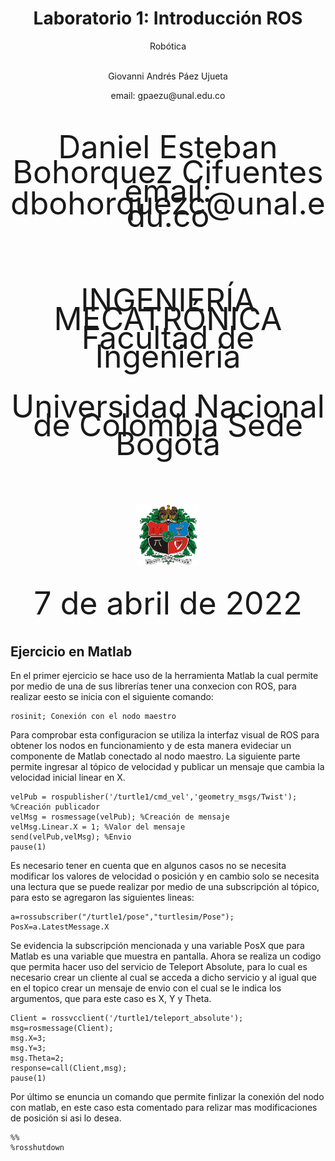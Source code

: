 <h1 align="center"; style="text-align:center;">Laboratorio 1: Introducción ROS</h1>
<p align="center";style="font-size:50px; background-color:pink; color:red; text-align:center;line-height : 60px; margin : 0; padding : 0;">
Robótica</p1>
<p align="center";style="font-size:50px; text-align:center; line-height : 40px;  margin-top : 0; margin-bottom : 0; "> <br> Giovanni Andrés Páez Ujueta</p>
<p align="center";style="font-size:50px; text-align:center; line-height : 20px; margin-top : 0; "> email: gpaezu@unal.edu.co</p>
<p align="center"; style="font-size:50px; text-align:center; line-height : 40px;  margin-top : 0; margin-bottom : 0; "> <br> Daniel Esteban Bohorquez Cifuentes</p>
<p align="center"; style="font-size:50px; text-align:center; line-height : 20px; margin-top : 0; "> email: dbohorquezc@unal.edu.co</p>
<p align="center"; style="font-size:50px; text-align:center; line-height : 30px;  margin-top : 0; margin-bottom : 0; "> <br><br>INGENIERÍA MECATRÓNICA</p>
<p align="center"; style="font-size:50px; text-align:center; line-height : 30px; margin-top : 0; "> Facultad de Ingeniería</p>
<p align="center"; style="font-size:50px; text-align:center; line-height : 30px; margin-top : 0; "> Universidad Nacional de Colombia Sede Bogotá</p>
<br>
<p align="center">
  <img align="center"; width="100" height="100" src="Fig/Escudo_UN.png">
</p>

<p align="center"; style="font-size:50px; text-align:center; line-height : 30px; margin-top : 0; "> <br>7 de abril de 2022</p>



## Ejercicio en Matlab
En el primer ejercicio se hace uso de la herramienta Matlab la cual permite por medio de una de sus librerías tener una conxecion con ROS, para realizar eesto se inicia con el siguiente comando:
```console
rosinit; Conexión con el nodo maestro
```
Para comprobar esta configuracion se utiliza la interfaz visual de ROS para obtener los nodos en funcionamiento y de esta manera evideciar un componente de Matlab conectado al nodo maestro. La siguiente parte permite ingresar al tópico de velocidad y publicar un mensaje que cambia la velocidad inicial linear en X.
```console
velPub = rospublisher('/turtle1/cmd_vel','geometry_msgs/Twist'); %Creación publicador
velMsg = rosmessage(velPub); %Creación de mensaje
velMsg.Linear.X = 1; %Valor del mensaje
send(velPub,velMsg); %Envio
pause(1)
```
Es necesario tener en cuenta que en algunos casos no se necesita modificar los valores de velocidad o posición y en cambio solo se necesita una lectura que se puede realizar por medio de una subscripción al tópico, para esto se agregaron las siguientes lineas:
```console
a=rossubscriber("/turtle1/pose","turtlesim/Pose");
PosX=a.LatestMessage.X
```
Se evidencia la subscripción mencionada y una variable PosX que para Matlab es una variable que muestra en pantalla. Ahora se realiza un codigo que permita hacer uso del servicio de Teleport Absolute, para lo cual es necesario  crear un cliente al cual se acceda a dicho servicio y al igual que en el topico crear un mensaje de envio con el cual se le indica los argumentos, que para este caso es X, Y y Theta. 
```console
Client = rossvcclient('/turtle1/teleport_absolute');
msg=rosmessage(Client);
msg.X=3;
msg.Y=3;
msg.Theta=2;
response=call(Client,msg);
pause(1)
```
Por último se enuncia un comando que permite finlizar la conexión del nodo con matlab, en este caso esta comentado para relizar mas modificaciones de posición si asi lo desea.
```console
%%
%rosshutdown
```
